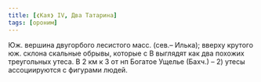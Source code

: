 ```yaml
---
title: [❮Кая❯ IV, Два Татарина]
tags: [ороним]
---
```


Юж. вершина двугорбого лесистого масс. (сев.– Илька); вверху крутого юж. склона
скальные обрывы, которые с В выглядят как два похожих треугольных утеса. В 2 км
к З от нп Богатое Ущелье (Бахч.) – 2) утесы ассоциируются с фигурами людей.
